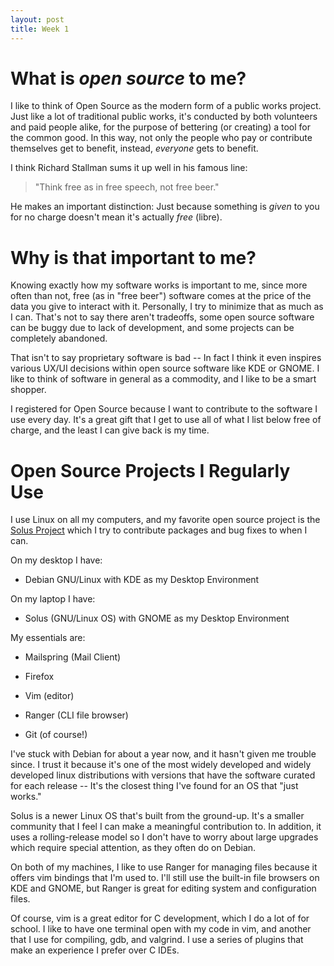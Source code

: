 ```yaml
---
layout: post
title: Week 1
---
```


# What is *open source* to me?

I like to think of Open Source as the modern form of a public works project.
Just like a lot of traditional public works, it's conducted by both volunteers
and paid people alike, for the purpose of bettering (or creating) a tool for
the common good. In this way, not only the people who pay or contribute
themselves get to benefit, instead, *everyone* gets to benefit.

I think Richard Stallman sums it up well in his famous line:

> "Think free as in free speech, not free beer."

He makes an important distinction: Just because something is *given* to you
for no charge doesn't mean it's actually *free* (libre).

# Why is that important to me?

Knowing exactly how my software works is important to me, since more often
than not, free (as in "free beer") software comes at the price of the data
you give to interact with it. Personally, I try to minimize that as much as
I can. That's not to say there aren't tradeoffs, some open source software
can be buggy due to lack of development, and some projects can be completely
abandoned.

That isn't to say proprietary software is bad -- In fact I think it even
inspires various UX/UI decisions within open source software like KDE or
GNOME. I like to think of software in general as a commodity, and I like
to be a smart shopper. 

I registered for Open Source because I want to contribute to the software
I use every day. It's a great gift that I get to use all of what I list
below free of charge, and the least I can give back is my time.

# Open Source Projects I Regularly Use

I use Linux on all my computers, and my favorite open source project is
the [Solus Project](https://getsol.us/home/) which I try to contribute
packages and bug fixes to when I can.


On my desktop I have:

* Debian GNU/Linux with KDE as my Desktop Environment


On my laptop I have:

* Solus (GNU/Linux OS) with GNOME as my Desktop Environment


My essentials are:

* Mailspring (Mail Client)

* Firefox

* Vim (editor)

* Ranger (CLI file browser)

* Git (of course!)


I've stuck with Debian for about a year now, and it hasn't given me trouble
since. I trust it because it's one of the most widely developed and widely
developed linux distributions with versions that have the software curated
for each release -- It's the closest thing I've found for an OS that "just
works."

Solus is a newer Linux OS that's built from the ground-up. It's a smaller
community that I feel I can make a meaningful contribution to. In addition,
it uses a rolling-release model so I don't have to worry about large upgrades
which require special attention, as they often do on Debian.

On both of my machines, I like to use Ranger for managing files because
it offers vim bindings that I'm used to. I'll still use the built-in
file browsers on KDE and GNOME, but Ranger is great for editing system
and configuration files.

Of course, vim is a great editor for C development, which I do a lot of
for school. I like to have one terminal open with my code in vim, and
another that I use for compiling, gdb, and valgrind. I use a series
of plugins that make an experience I prefer over C IDEs.
